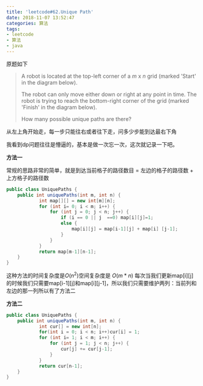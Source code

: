 ```yaml
---
title: 'leetcode#62.Unique Path'
date: 2018-11-07 13:52:47
categories: 算法
tags: 
- leetcode
- 算法
- java
---
```


原题如下

> A robot is located at the top-left corner of a *m* x *n* grid (marked 'Start' in the diagram below).
>
> The robot can only move either down or right at any point in time. The robot is trying to reach the bottom-right corner of the grid (marked 'Finish' in the diagram below).
>
> How many possible unique paths are there?

从左上角开始走，每一步只能往右或者往下走，问多少步能到达最右下角

我看到dp问题往往是懵逼的，基本是做一次忘一次，这次就记录一下吧。

**方法一**

常规的思路非常的简单，就是到达当前格子的路径数目 = 左边的格子的路径数 + 上方格子的路径数

```java
public class UniquePaths {
    public int uniquePaths(int m, int n) {
            int map[][] = new int[m][n];
            for (int i= 0; i < m; i++) {
                for (int j = 0; j < n; j++) {
                    if (i == 0 || j  ==0) map[i][j]=1;
                    else {
                        map[i][j] = map[i-1][j] + map[i] [j-1];
                    }
                }
            }
            return map[m-1][n-1];
    }
}
```
这种方法的时间复杂度是$O(n^2)$空间复杂度是 $O(m*n)$  每次当我们更新map\[i][j]的时候我们只需要map\[i-1][j]和map\[i][j-1]，所以我们只需要维护两列：当前列和左边的那一列所以有了方法二

**方法二**

```java
public class UniquePaths {
    public int uniquePaths(int m, int n) {
            int cur[] = new int[n];
            for(int i = 0; i < n; i++)cur[i] = 1;
            for (int i= 1; i < m; i++) {
                for (int j = 1; j < n; j++) {
                    cur[j] += cur[j-1];
                }
            }
            return cur[n-1];
    }
}
```















